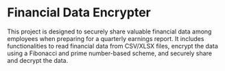 # Financial Data Encrypter


This project is designed to securely share valuable financial data among employees when preparing for a quarterly earnings report. It includes functionalities to read financial data from CSV/XLSX files, encrypt the data using a Fibonacci and prime number-based scheme, and securely share and decrypt the data.


